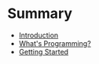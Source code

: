 # Summary

* [Introduction](README.md)
* [What's Programming?](book/Whats-Programming.md)
* [Getting Started](book/Getting-Started.md)

